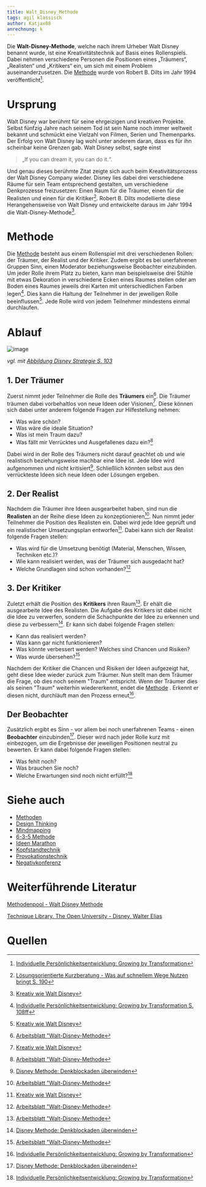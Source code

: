 ```yaml
---
title: Walt_Disney_Methode
tags: agil klassisch
author: Katjax08
anrechnung: k
---
```


Die **Walt-Disney-Methode**, welche nach ihrem Urheber Walt Disney benannt wurde, ist eine Kreativitätstechnik auf Basis eines Rollenspiels. Dabei nehmen verschiedene Personen die Positionen eines „Träumers“, „Realisten“ und „Kritikers“ ein, um sich mit einem Problem auseinanderzusetzen. Die [Methode](Methoden.md) wurde von Robert B. Dilts im Jahr 1994 veröffentlicht[^1]. 

# Ursprung
Walt Disney war berühmt für seine ehrgeizigen und kreativen Projekte. Selbst fünfzig Jahre nach seinem Tod ist sein Name noch immer weltweit bekannt und schmückt eine Vielzahl von Filmen, Serien und Themenparks. 
Der Erfolg von Walt Disney lag wohl unter anderem daran, dass es für ihn scheinbar keine Grenzen gab. Walt Disney selbst, sagte einst 
>„If you can dream it, you can do it.“. 

Und genau dieses berühmte Zitat zeigte sich auch beim Kreativitätsprozess der Walt Disney Company wieder. Disney lies dabei drei verschiedene Räume für sein Team entsprechend gestalten, um verschiedene Denkprozesse freizusetzen: Einen Raum für die Träumer, einen für die Realisten und einen für die Kritiker[^3]. 
Robert B. Dilts modellierte diese Herangehensweise von Walt Disney und entwickelte daraus im Jahr 1994 die Walt-Disney-Methode[^4]. 
# Methode
Die [Methode](Methoden.md)  besteht aus einem Rollenspiel mit drei verschiedenen Rollen: der Träumer, der Realist und der Kritiker. Zudem ergibt es bei unerfahrenen Gruppen Sinn, einen Moderator beziehungsweise Beobachter einzubinden. Um jeder Rolle ihrem Platz zu bieten, kann man beispielsweise drei Stühle mit etwas Dekoration in verschiedene Ecken eines Raumes stellen oder am Boden eines Raumes jeweils drei Karten mit unterschiedlichen Farben legen[^5]. Dies kann die Haltung der Teilnehmer in der jeweiligen Rolle beeinflussen[^4]. 
Jede Rolle wird von jedem Teilnehmer mindestens einmal durchlaufen. 
# Ablauf

![image](https://user-images.githubusercontent.com/92786176/143034599-f9c1ddc9-b3c3-41dd-91fe-142c8182e966.png)

*vgl. mit [Abbildung Disney Strategie S. 103](https://link.springer.com/content/pdf/10.1007%2F978-3-658-09453-9.pdf)*

## 1. Der Träumer
Zuerst nimmt jeder Teilnehmer die Rolle des **Träumers** ein[^6]. Die Träumer träumen dabei vorbehaltlos von neue Ideen oder Visionen[^4]. Diese können sich dabei unter anderem folgende Fragen zur Hilfestellung nehmen: 
- Was wäre schön?
- Was wäre die ideale Situation? 
- Was ist mein Traum dazu? 
- Was fällt mir Verrücktes und Ausgefallenes dazu ein?[^6]

Dabei wird in der Rolle des Träumers nicht darauf geachtet ob und wie realistisch beziehungsweise machbar eine Idee ist. Jede Idee wird aufgenommen und nicht kritisiert[^7]. Schließlich könnten selbst aus den verrückteste Ideen sich neue Ideen oder Lösungen ergeben.

## 2. Der Realist
Nachdem die Träumer ihre Ideen ausgearbeitet haben, sind nun die **Realisten** an der Reihe diese Ideen zu konzeptionieren[^6]. Nun nimmt jeder Teilnehmer die Position des Realisten ein. Dabei wird jede Idee geprüft und ein realistischer Umsetzungsplan entworfen[^4]. Dabei kann sich der Realist folgende Fragen stellen: 
- Was wird für die Umsetzung benötigt (Material, Menschen, Wissen, Techniken etc.)?
- Wie kann realisiert werden, was der Träumer sich ausgedacht hat?
- Welche Grundlagen sind schon vorhanden?[^6]

## 3. Der Kritiker
Zuletzt erhält die Position des **Kritikers** ihren Raum[^6]. Er ehält die ausgearbeite Idee des Realisten. Die Aufgabe des Kritikers ist dabei nicht die Idee zu verwerfen, sondern die Schachpunkte der Idee zu erkennen und diese zu verbessern[^7]. Er kann sich dabei folgende Fragen stellen:
- Kann das realisiert werden?
- Was kann gar nicht funktionieren?
- Was könnte verbessert werden? Welches sind Chancen und Risiken?
- Was wurde übersehen?[^6]

Nachdem der Kritiker die Chancen und Risiken der Ideen aufgezeigt hat, geht diese Idee wieder zurück zum Träumer. Nun stellt man dem Träumer die Frage, ob dies noch seinem "Traum" entspricht. Wenn der Träumer dies als seinen "Traum" weiterhin wiedererkennt, endet die [Methode](Methoden.md) . Erkennt er diesen nicht, durchläuft man den Prozess erneut[^1].  

## Der Beobachter
Zusätzlich ergibt es Sinn - vor allem bei noch unerfahrenen Teams - einen **Beobachter** einzubinden[^7]. Dieser wird nach jeder Rolle kurz mit einbezogen, um die Ergebnisse der jeweiligen Positionen neutral zu bewerten. Er kann dabei folgende Fragen stellen: 
- Was fehlt noch?
- Was brauchen Sie noch?
- Welche Erwartungen sind noch nicht erfüllt?[^1]

# Siehe auch
- [Methoden](Methoden.md)
- [Design Thinking](Design_Thinking.md)
- [Mindmapping](Mindmapping.md)
- [6-3-5 Methode](6_3_5_Methode.md)
- [Ideen Marathon](Ideen_Marathon.md)
- [Kopfstandtechnik](Kopfstandtechnik.md)
- [Provokationstechnik](Provokationstechnik.md)
- [Negativkonferenz](Negativkonferenz.md)

# Weiterführende Literatur
[Methodenpool - Walt Disney Methode](https://methodenpool.salzburgresearch.at/methode/walt-disney-method/)

[Technique Library. The Open University - Disney, Walter Elias](http://www.nlpuniversitypress.com/html/D30.html)

# Quellen
[^1]: [Individuelle Persönlichkeitsentwicklung: Growing by Transformation](https://link.springer.com/content/pdf/10.1007%2F978-3-658-09453-9.pdf) 
[^2]: [Der Kunde als Innovationspartner S. 156 f](https://books.google.de/books?id=0rZlZ1Z_OCkC&pg=PT150&lpg=PT150&dq=strukturierte+assoziationstechnik+walt+disney&source=bl&ots=FthndGPfjR&sig=ACfU3U2QIBmMTMWdlYRXwaIyCGRIku5FQw&hl=de&sa=X&ved=2ahUKEwjgv_HGlZ30AhUQGewKHYL7AiMQ6AF6BAghEAM#v=onepage&q=strukturierte%20assoziationstechnik%20walt%20disney&f=false)
[^3]: [Lösungsorientierte Kurzberatung - Was auf schnellem Wege Nutzen bringt S. 190](https://link.springer.com/content/pdf/10.1007%2F978-3-658-07752-5.pdf)
[^4]: [Kreativ wie Walt Disney](https://blog.wellke.de/wp-content/uploads/2017/08/Disney-Strategie-blog-Kreativ-wie-Walt-Disney-pdf-dowload-Hans-Peter-Wellke.pdf)
[^5]: [Individuelle Persönlichkeitsentwicklung: Growing by Transformation S. 108ff](https://link.springer.com/content/pdf/10.1007%2F978-3-658-09453-9.pdf)
[^6]: [Arbeitsblatt "Walt-Disney-Methode](https://www.unternehmergeist-macht-schule.de/SharedDocs/Downloads/materialien-schueler/Walt-Disney-Methode.pdf?__blob=publicationFile)
[^7]: [Disney Methode: Denkblockaden überwinden](https://karrierebibel.de/disney-methode/)

